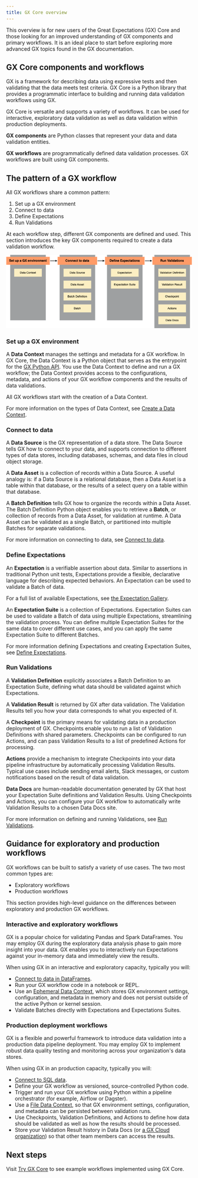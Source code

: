 ```yaml
---
title: GX Core overview
---
```


This overview is for new users of the Great Expectations (GX) Core and those looking for an improved understanding of GX components and primary workflows. It is an ideal place to start before exploring more advanced GX topics found in the GX documentation.

## GX Core components and workflows

GX is a framework for describing data using expressive tests and then validating that the data meets test criteria. GX Core is a Python library that provides a programmatic interface to building and running data validation workflows using GX.

GX Core is versatile and supports a variety of workflows. It can be used for interactive, exploratory data validation as well as data validation within production deployments.

**GX components** are Python classes that represent your data and data validation entities.

**GX workflows** are programmatically defined data validation processes. GX workflows are built using GX components.

## The pattern of a GX workflow

All GX workflows share a common pattern:

1. Set up a GX environment
2. Connect to data
3. Define Expectations
4. Run Validations

At each workflow step, different GX components are defined and used. This section introduces the key GX components required to create a data validation workflow.

![GX workflow pattern with related GX components](./overview_images/gx_workflow_steps_and_components.png)

### Set up a GX environment

A **Data Context** manages the settings and metadata for a GX workflow. In GX Core, the Data Context is a Python object that serves as the entrypoint for the [GX Python API](/reference/index.md). You use the Data Context to define and run a GX workflow; the Data Context provides access to the configurations, metadata, and actions of your GX workflow components and the results of data validations.

All GX workflows start with the creation of a Data Context.

For more information on the types of Data Context, see [Create a Data Context](/core/set_up_a_gx_environment/create_a_data_context.md).

### Connect to data

A **Data Source** is the GX representation of a data store. The Data Source tells GX how to connect to your data, and supports connection to different types of data stores, including databases, schemas, and data files in cloud object storage.

A **Data Asset** is a collection of records within a Data Source. A useful analogy is: if a Data Source is a relational database, then a Data Asset is a table within that database, or the results of a select query on a table within that database.

A **Batch Definition** tells GX how to organize the records within a Data Asset. The Batch Definition Python object enables you to retrieve a **Batch**, or collection of records from a Data Asset, for validation at runtime. A Data Asset can be validated as a single Batch, or partitioned into multiple Batches for separate validations.

For more information on connecting to data, see [Connect to data](/core/connect_to_data/connect_to_data.md).

### Define Expectations

An **Expectation** is a verifiable assertion about data. Similar to assertions in traditional Python unit tests, Expectations provide a flexible, declarative language for describing expected behaviors. An Expectation can be used to validate a Batch of data.

For a full list of available Expectations, see [the Expectation Gallery](https://greatexpectations.io/expectations/).

An **Expectation Suite** is a collection of Expectations. Expectation Suites can be used to validate a Batch of data using multiple Expectations, streamlining the validation process. You can define multiple Expectation Suites for the same data to cover different use cases, and you can apply the same Expectation Suite to different Batches.

For more information defining Expectations and creating Expectation Suites, see [Define Expectations](/core/define_expectations/define_expectations.md).

### Run Validations

A **Validation Definition** explicitly associates a Batch Definition to an Expectation Suite, defining what data should be validated against which Expectations.

A **Validation Result** is returned by GX after data validation. The Validation Results tell you how your data corresponds to what you expected of it.

A **Checkpoint** is the primary means for validating data in a production deployment of GX. Checkpoints enable you to run a list of Validation Definitions with shared parameters. Checkpoints can be configured to run Actions, and can pass Validation Results to a list of predefined Actions for processing.

**Actions** provide a mechanism to integrate Checkpoints into your data pipeline infrastructure by automatically processing Validation Results. Typical use cases include sending email alerts, Slack messages, or custom notifications based on the result of data validation.

**Data Docs** are human-readable documentation generated by GX that host your Expectation Suite definitions and Validation Results. Using Checkpoints and Actions, you can configure your GX workflow to automatically write Validation Results to a chosen Data Docs site.

For more information on defining and running Validations, see [Run Validations](/core/run_validations/run_validations.md).


## Guidance for exploratory and production workflows

GX workflows can be built to satisfy a variety of use cases. The two most common types are:
* Exploratory workflows
* Production workflows

This section provides high-level guidance on the differences between exploratory and production GX workflows.

### Interactive and exploratory workflows

GX is a popular choice for validating Pandas and Spark DataFrames. You may employ GX during the exploratory data analysis phase to gain more insight into your data. GX enables you to interactively run Expectations against your in-memory data and immediately view the results.

When using GX in an interactive and exploratory capacity, typically you will:
* [Connect to data in DataFrames](/core/connect_to_data/dataframes/dataframes.md).
* Run your GX workflow code in a notebook or REPL.
* Use an [Ephemeral Data Context](/core/set_up_a_gx_environment/create_a_data_context.md?context_type=ephemeral), which stores GX environment settings, configuration, and metadata in memory and does not persist outside of the active Python or kernel session.
* Validate Batches directly with Expectations and Expectations Suites.

### Production deployment workflows

GX is a flexible and powerful framework to introduce data validation into a production data pipeline deployment. You may employ GX to implement robust data quality testing and monitoring across your organization's data stores.

When using GX in an production capacity, typically you will:
* [Connect to SQL data](/core/connect_to_data/sql_data/sql_data.md).
* Define your GX workflow as versioned, source-controlled Python code.
* Trigger and run your GX workflow using Python within a pipeline orchestrator (for example, Airflow or Dagster).
* Use a [File Data Context](/core/set_up_a_gx_environment/create_a_data_context.md?context_type=file), so that GX environment settings, configuration, and metadata can be persisted between validation runs.
* Use Checkpoints, Validation Definitions, and Actions to define how data should be validated as well as how the results should be processed.
* Store your Validation Result history in Data Docs (or [a GX Cloud organization](/cloud/gx_cloud_lp.md)) so that other team members can access the results.

## Next steps

Visit [Try GX Core](/core/introduction/try_gx.md) to see example workflows implemented using GX Core.